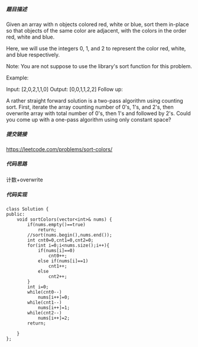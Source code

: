 ##### 题目描述
Given an array with n objects colored red, white or blue, sort them in-place so that objects of the same color are adjacent, with the colors in the order red, white and blue.

Here, we will use the integers 0, 1, and 2 to represent the color red, white, and blue respectively.

Note: You are not suppose to use the library's sort function for this problem.

Example:

Input: [2,0,2,1,1,0]
Output: [0,0,1,1,2,2]
Follow up:

A rather straight forward solution is a two-pass algorithm using counting sort.
First, iterate the array counting number of 0's, 1's, and 2's, then overwrite array with total number of 0's, then 1's and followed by 2's.
Could you come up with a one-pass algorithm using only constant space?


##### 提交链接
https://leetcode.com/problems/sort-colors/



##### 代码思路

计数+overwrite


##### 代码实现

```
class Solution {
public:
    void sortColors(vector<int>& nums) {
        if(nums.empty()==true)
            return;
        //sort(nums.begin(),nums.end());
        int cnt0=0,cnt1=0,cnt2=0;
        for(int i=0;i<nums.size();i++){
            if(nums[i]==0)
                cnt0++;
            else if(nums[i]==1)
                cnt1++;
            else 
                cnt2++;
        }
        int i=0;
        while(cnt0--)
            nums[i++]=0;
        while(cnt1--)
            nums[i++]=1;
        while(cnt2--)
            nums[i++]=2;
        return;
        
    }
};


```
